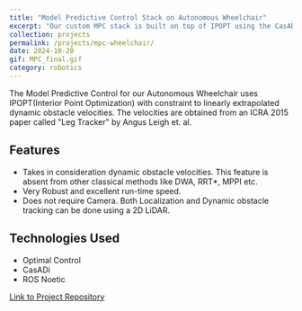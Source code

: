 ```yaml
---
title: "Model Predictive Control Stack on Autonomous Wheelchair"
excerpt: "Our custom MPC stack is built on top of IPOPT using the CasADi symbolic framework."
collection: projects
permalink: /projects/mpc-wheelchair/
date: 2024-10-20
gif: MPC_final.gif
category: robotics
---
```


The Model Predictive Control for our Autonomous Wheelchair uses IPOPT(Interior Point Optimization) with constraint to linearly extrapolated dynamic obstacle velocities. The velocities are obtained from an ICRA 2015 paper called "Leg Tracker" by Angus Leigh et. al. 

## Features

- Takes in consideration dynamic obstacle velocities. This feature is absent from other classical methods like DWA, RRT*, MPPI etc.
- Very Robust and excellent run-time speed.
- Does not require Camera. Both Localization and Dynamic obstacle tracking can be done using a 2D LiDAR.

## Technologies Used

- Optimal Control
- CasADi
- ROS Noetic

[Link to Project Repository](https://github.com/yourusername/project-repo)